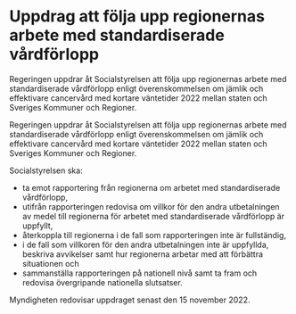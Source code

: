 # Uppdrag att följa upp regionernas arbete med standardiserade vårdförlopp

Regeringen uppdrar åt Socialstyrelsen att följa upp regionernas arbete med standardiserade vårdförlopp enligt överenskommelsen om jämlik och effektivare cancervård med kortare väntetider 2022 mellan staten och Sveriges Kommuner och Regioner.

Regeringen uppdrar åt Socialstyrelsen att följa upp regionernas arbete med standardiserade vårdförlopp enligt överenskommelsen om jämlik och effektivare cancervård med kortare väntetider 2022 mellan staten och Sveriges Kommuner och Regioner.

Socialstyrelsen ska:

* ta emot rapportering från regionerna om arbetet med standardiserade vårdförlopp,
* utifrån rapporteringen redovisa om villkor för den andra utbetalningen av medel till regionerna för arbetet med standardiserade vårdförlopp är uppfyllt,
* återkoppla till regionerna i de fall som rapporteringen inte är fullständig,
* i de fall som villkoren för den andra utbetalningen inte är uppfyllda, beskriva avvikelser samt hur regionerna arbetar med att förbättra situationen och
* sammanställa rapporteringen på nationell nivå samt ta fram och redovisa övergripande nationella slutsatser.

Myndigheten redovisar uppdraget senast den 15 november 2022.
